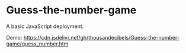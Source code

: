 # Guess-the-number-game
A basic JavaScript deployment.

Demo: https://cdn.jsdelivr.net/gh/thousandecibels/Guess-the-number-game/guess_number.htm
